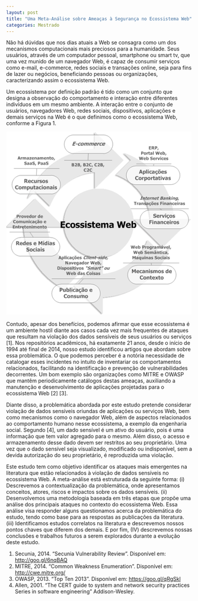 ```yaml
---
layout: post
title: "Uma Meta-Análise sobre Ameaças à Segurança no Ecossistema Web"
categories: Mestrado
---
```


Não há dúvidas que nos dias atuais a Web se consagra como um dos mecanismos computacionais mais preciosos para a humanidade. Seus usuários, através de um computador pessoal, smartphone ou smart tv, que uma vez munido de um navegador Web, é capaz de consumir serviços como e-mail, e-commerce, redes sociais e transações online, seja para fins de lazer ou negócios, beneficiando pessoas ou organizações, caracterizando assim o ecossistema Web.

Um ecossistema por definição padrão é tido como um conjunto que designa a observação do comportamento e interação entre diferentes indivíduos em um mesmo ambiente. A interação entre o conjunto de usuários, navegadores Web, redes sociais, dispositivos, aplicações e demais serviços na Web é o que definimos como o ecossistema Web, conforme a Figura 1.

![](https://github.com/assertlab/assertlab.github.io/blob/master/_posts/2015-12-24-uma-meta-analise-sobre-ameacas-a-seguranca-no/figura1.png?raw=true)

Contudo, apesar dos benefícios, podemos afirmar que esse ecossistema é um ambiente hostil diante aos casos cada vez mais frequentes de ataques que resultam na violação dos dados sensíveis de seus usuários ou serviços [1]. Nos repositórios acadêmicos, há exatamente 21 anos, desde o início de 1994 até final de 2014, nosso estudo identificou artigos que abordam sobre essa problemática. O que podemos perceber é a notória necessidade de catalogar esses incidentes no intuito de inventariar os comportamentos relacionados, facilitando na identificação e prevenção de vulnerabilidades decorrentes. Um bom exemplo são organizações como MITRE e OWASP que mantêm periodicamente catálogos destas ameaças, auxiliando a manutenção e desenvolvimento de aplicações projetadas para o ecossistema Web [2] [3].

Diante disso, a problemática abordada por este estudo pretende considerar violação de dados sensíveis oriundas de aplicações ou serviços Web, bem como mecanismos como o navegador Web, além de aspectos relacionados ao comportamento humano nesse ecossistema, a exemplo da engenharia social. Segundo [4], um dado sensível é um ativo do usuário, pois é uma informação que tem valor agregado para o mesmo. Além disso, o acesso e armazenamento desse dado devem ser restritos ao seu proprietário. Uma vez que o dado sensível seja visualizado, modificado ou indisponível, sem a devida autorização do seu proprietário, é reproduzida uma violação.

Este estudo tem como objetivo identificar os ataques mais emergentes na literatura que estão relacionados à violação de dados sensíveis no ecossistema Web. A meta-análise está estruturada da seguinte forma: (i) Descrevemos a contextualização da problemática, onde apresentamos conceitos, atores, riscos e impactos sobre os dados sensíveis. (ii) Desenvolvemos uma metodologia baseada em três etapas que propõe uma análise dos principais ataques no contexto do ecossistema Web. Essa análise visa responder alguns questionamos acerca da problemática do estudo, tendo como base para as respostas as publicações da literatura. (iii) Identificamos estudos correlatos na literatura e descrevemos nossos pontos chaves que diferem dos demais. E por fim, (IV) descrevemos nossas conclusões e trabalhos futuros a serem explorados durante a evolução deste estudo.

1. Secunia, 2014. “Secunia Vulnerability Review”. Disponível em: <http://goo.gl/6nqBAQ>
2. MITRE, 2014. “Common Weakness Enumeration”. Disponível em: <http://cwe.mitre.org/>
3. OWASP, 2013. “Top Ten 2013”. Disponível em: <https://goo.gl/qRgSkl>
4. Allen, 2001. “The CERT guide to system and network security practices Series in software engineering” Addison-Wesley.